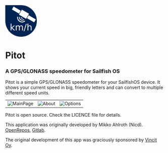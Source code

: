 <img src="https://raw.githubusercontent.com/sharks-dev/harbour-pitot/refs/heads/master/harbour-pitot.png" height="100" />

# Pitot
### A GPS/GLONASS speedometer for Sailfish OS

Pitot is a simple GPS/GLONASS speedometer for your SailfishOS device. It shows your current speed in big,
friendly letters and can convert to multiple different speed units.

<table>
  <td><img src="https://openrepos.net/sites/default/files/packages/18851/screenshot-screenshot20241111101627001.png" alt="MainPage" width="200"/></td>
  <td><img src="https://openrepos.net/sites/default/files/packages/18851/screenshot-screenshot20241111101636001.png" alt="About" width="200"/></td>
  <td><img src="https://openrepos.net/sites/default/files/packages/18851/screenshot-screenshot20241111101644001.png" alt="Options" width="200"/></td>
</table>

Pitot is open source. Check the LICENCE file for details.


This application was originally developed by Mikko Ahlroth (Nicd). [OpenRepos](https://openrepos.net/content/nicd/pitot), [Gitlab](https://gitlab.com/mikko.ahlroth.vincit/harbour-pitot).

The original development of this app was graciously sponsored by [Vincit Oy](http://www.vincit.com/).
